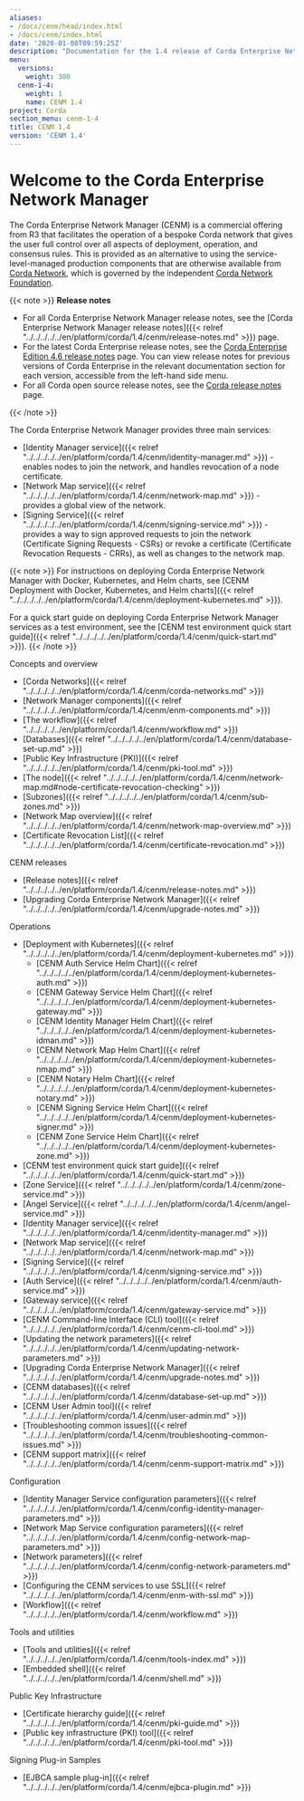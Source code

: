 ```yaml
---
aliases:
- /docs/cenm/head/index.html
- /docs/cenm/index.html
date: '2020-01-08T09:59:25Z'
description: "Documentation for the 1.4 release of Corda Enterprise Network Manager (CENM)"
menu:
  versions:
    weight: 300
  cenm-1-4:
    weight: 1
    name: CENM 1.4
project: Corda
section_menu: cenm-1-4
title: CENM 1.4
version: 'CENM 1.4'
---
```



# Welcome to the Corda Enterprise Network Manager

The Corda Enterprise Network Manager (CENM) is a commercial offering from R3 that facilitates the operation of a bespoke
Corda network that gives the user full control over all aspects of deployment, operation, and consensus rules.
This is provided as an alternative to using the service-level-managed production components
that are otherwise available from [Corda Network](https://corda.network), which is governed by the independent
[Corda Network Foundation](https://corda.network/).

{{< note >}}
**Release notes**

* For all Corda Enterprise Network Manager release notes, see the [Corda Enterprise Network Manager release notes]({{< relref "../../../../../en/platform/corda/1.4/cenm/release-notes.md" >}}) page.
* For the latest Corda Enterprise release notes, see the [Corda Enterprise Edition 4.6 release notes](https://github.com/corda/corda-docs-portal/blob/main/content/en/archived-docs/corda-enterprise/4.6/enterprise/release-notes-enterprise.md) page. You can view release notes for previous versions of Corda Enterprise in the relevant documentation section for each version, accessible from the left-hand side menu.
* For all Corda open source release notes, see the [Corda release notes](https://github.com/corda/corda-docs-portal/blob/main/content/en/archived-docs/corda-os/4.6/release-notes.md) page.

{{< /note >}}

The Corda Enterprise Network Manager provides three main services:

* [Identity Manager service]({{< relref "../../../../../en/platform/corda/1.4/cenm/identity-manager.md" >}}) - enables nodes to join the network, and handles revocation of a node certificate.
* [Network Map service]({{< relref "../../../../../en/platform/corda/1.4/cenm/network-map.md" >}}) - provides a global view of the network.
* [Signing Service]({{< relref "../../../../../en/platform/corda/1.4/cenm/signing-service.md" >}}) - provides a way to sign approved requests to join the network (Certificate Signing Requests - CSRs) or revoke a certificate (Certificate Revocation Requests - CRRs), as well as changes to the network map.

{{< note >}}
For instructions on deploying Corda Enterprise Network Manager with Docker, Kubernetes, and Helm charts, see [CENM Deployment with Docker, Kubernetes, and Helm charts]({{< relref "../../../../../en/platform/corda/1.4/cenm/deployment-kubernetes.md" >}}).

For a quick start guide on deploying Corda Enterprise Network Manager services as a test environment, see the [CENM test environment quick start guide]({{< relref "../../../../../en/platform/corda/1.4/cenm/quick-start.md" >}}).
{{< /note >}}

Concepts and overview

* [Corda Networks]({{< relref "../../../../../en/platform/corda/1.4/cenm/corda-networks.md" >}})
* [Network Manager components]({{< relref "../../../../../en/platform/corda/1.4/cenm/enm-components.md" >}})
* [The workflow]({{< relref "../../../../../en/platform/corda/1.4/cenm/workflow.md" >}})
* [Databases]({{< relref "../../../../../en/platform/corda/1.4/cenm/database-set-up.md" >}})
* [Public Key Infrastructure (PKI)]({{< relref "../../../../../en/platform/corda/1.4/cenm/pki-tool.md" >}})
* [The node]({{< relref "../../../../../en/platform/corda/1.4/cenm/network-map.md#node-certificate-revocation-checking" >}})
* [Subzones]({{< relref "../../../../../en/platform/corda/1.4/cenm/sub-zones.md" >}})
* [Network Map overview]({{< relref "../../../../../en/platform/corda/1.4/cenm/network-map-overview.md" >}})
* [Certificate Revocation List]({{< relref "../../../../../en/platform/corda/1.4/cenm/certificate-revocation.md" >}})

CENM releases

* [Release notes]({{< relref "../../../../../en/platform/corda/1.4/cenm/release-notes.md" >}})
* [Upgrading Corda Enterprise Network Manager]({{< relref "../../../../../en/platform/corda/1.4/cenm/upgrade-notes.md" >}})

Operations

* [Deployment with Kubernetes]({{< relref "../../../../../en/platform/corda/1.4/cenm/deployment-kubernetes.md" >}})
  * [CENM Auth Service Helm Chart]({{< relref "../../../../../en/platform/corda/1.4/cenm/deployment-kubernetes-auth.md" >}})
  * [CENM Gateway Service Helm Chart]({{< relref "../../../../../en/platform/corda/1.4/cenm/deployment-kubernetes-gateway.md" >}})
  * [CENM Identity Manager Helm Chart]({{< relref "../../../../../en/platform/corda/1.4/cenm/deployment-kubernetes-idman.md" >}})
  * [CENM Network Map Helm Chart]({{< relref "../../../../../en/platform/corda/1.4/cenm/deployment-kubernetes-nmap.md" >}})
  * [CENM Notary Helm Chart]({{< relref "../../../../../en/platform/corda/1.4/cenm/deployment-kubernetes-notary.md" >}})
  * [CENM Signing Service Helm Chart]({{< relref "../../../../../en/platform/corda/1.4/cenm/deployment-kubernetes-signer.md" >}})
  * [CENM Zone Service Helm Chart]({{< relref "../../../../../en/platform/corda/1.4/cenm/deployment-kubernetes-zone.md" >}})
* [CENM test environment quick start guide]({{< relref "../../../../../en/platform/corda/1.4/cenm/quick-start.md" >}})
* [Zone Service]({{< relref "../../../../../en/platform/corda/1.4/cenm/zone-service.md" >}})
* [Angel Service]({{< relref "../../../../../en/platform/corda/1.4/cenm/angel-service.md" >}})
* [Identity Manager service]({{< relref "../../../../../en/platform/corda/1.4/cenm/identity-manager.md" >}})
* [Network Map service]({{< relref "../../../../../en/platform/corda/1.4/cenm/network-map.md" >}})
* [Signing Service]({{< relref "../../../../../en/platform/corda/1.4/cenm/signing-service.md" >}})
* [Auth Service]({{< relref "../../../../../en/platform/corda/1.4/cenm/auth-service.md" >}})
* [Gateway service]({{< relref "../../../../../en/platform/corda/1.4/cenm/gateway-service.md" >}})
* [CENM Command-line Interface (CLI) tool]({{< relref "../../../../../en/platform/corda/1.4/cenm/cenm-cli-tool.md" >}})
* [Updating the network parameters]({{< relref "../../../../../en/platform/corda/1.4/cenm/updating-network-parameters.md" >}})
* [Upgrading Corda Enterprise Network Manager]({{< relref "../../../../../en/platform/corda/1.4/cenm/upgrade-notes.md" >}})
* [CENM databases]({{< relref "../../../../../en/platform/corda/1.4/cenm/database-set-up.md" >}})
* [CENM User Admin tool]({{< relref "../../../../../en/platform/corda/1.4/cenm/user-admin.md" >}})
* [Troubleshooting common issues]({{< relref "../../../../../en/platform/corda/1.4/cenm/troubleshooting-common-issues.md" >}})
* [CENM support matrix]({{< relref "../../../../../en/platform/corda/1.4/cenm/cenm-support-matrix.md" >}})

Configuration

* [Identity Manager Service configuration parameters]({{< relref "../../../../../en/platform/corda/1.4/cenm/config-identity-manager-parameters.md" >}})
* [Network Map Service configuration parameters]({{< relref "../../../../../en/platform/corda/1.4/cenm/config-network-map-parameters.md" >}})
* [Network parameters]({{< relref "../../../../../en/platform/corda/1.4/cenm/config-network-parameters.md" >}})
* [Configuring the CENM services to use SSL]({{< relref "../../../../../en/platform/corda/1.4/cenm/enm-with-ssl.md" >}})
* [Workflow]({{< relref "../../../../../en/platform/corda/1.4/cenm/workflow.md" >}})

Tools and utilities

* [Tools and utilities]({{< relref "../../../../../en/platform/corda/1.4/cenm/tools-index.md" >}})
* [Embedded shell]({{< relref "../../../../../en/platform/corda/1.4/cenm/shell.md" >}})

Public Key Infrastructure

* [Certificate hierarchy guide]({{< relref "../../../../../en/platform/corda/1.4/cenm/pki-guide.md" >}})
* [Public key infrastructure (PKI) tool]({{< relref "../../../../../en/platform/corda/1.4/cenm/pki-tool.md" >}})

Signing Plug-in Samples

* [EJBCA sample plug-in]({{< relref "../../../../../en/platform/corda/1.4/cenm/ejbca-plugin.md" >}})
